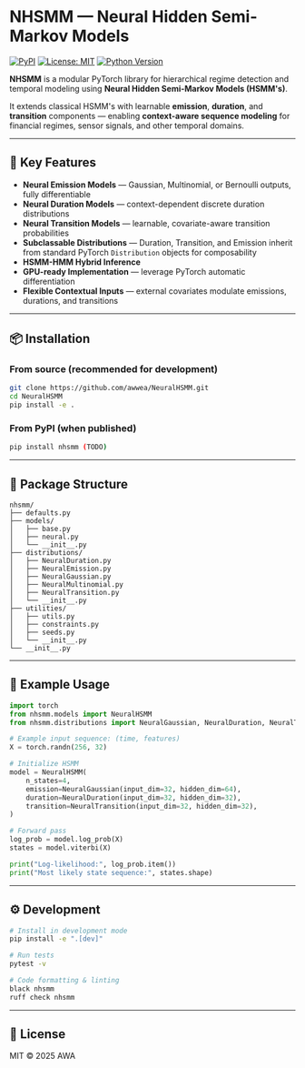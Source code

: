 # NHSMM — Neural Hidden Semi-Markov Models

[![PyPI](https://img.shields.io/pypi/v/nhsmm.svg)](https://pypi.org/project/nhsmm/) [![License: MIT](https://img.shields.io/badge/License-MIT-yellow.svg)](https://opensource.org/licenses/MIT) [![Python Version](https://img.shields.io/badge/python-3.10%2B-blue)](https://www.python.org/)

**NHSMM** is a modular PyTorch library for hierarchical regime detection and temporal modeling using **Neural Hidden Semi-Markov Models (HSMM's)**.  

It extends classical HSMM's with learnable **emission**, **duration**, and **transition** components — enabling **context-aware sequence modeling** for financial regimes, sensor signals, and other temporal domains.

---

## 🚀 Key Features

- **Neural Emission Models** — Gaussian, Multinomial, or Bernoulli outputs, fully differentiable  
- **Neural Duration Models** — context-dependent discrete duration distributions  
- **Neural Transition Models** — learnable, covariate-aware transition probabilities  
- **Subclassable Distributions** — Duration, Transition, and Emission inherit from standard PyTorch `Distribution` objects for composability  
- **HSMM-HMM Hybrid Inference**
- **GPU-ready Implementation** — leverage PyTorch automatic differentiation  
- **Flexible Contextual Inputs** — external covariates modulate emissions, durations, and transitions  

---

## 📦 Installation

### From source (recommended for development)

```bash
git clone https://github.com/awwea/NeuralHSMM.git
cd NeuralHSMM
pip install -e .
```

### From PyPI (when published)

```bash
pip install nhsmm (TODO)
```

---

## 🧩 Package Structure

```
nhsmm/
├── defaults.py
├── models/
│   ├── base.py
│   ├── neural.py
│   └── __init__.py
├── distributions/
│   ├── NeuralDuration.py
│   ├── NeuralEmission.py
│   ├── NeuralGaussian.py
│   ├── NeuralMultinomial.py
│   ├── NeuralTransition.py
│   └── __init__.py
├── utilities/
│   ├── utils.py
│   ├── constraints.py
│   ├── seeds.py
│   └── __init__.py
└── __init__.py
```

---

## 🧠 Example Usage

```python
import torch
from nhsmm.models import NeuralHSMM
from nhsmm.distributions import NeuralGaussian, NeuralDuration, NeuralTransition

# Example input sequence: (time, features)
X = torch.randn(256, 32)

# Initialize HSMM
model = NeuralHSMM(
    n_states=4,
    emission=NeuralGaussian(input_dim=32, hidden_dim=64),
    duration=NeuralDuration(input_dim=32, hidden_dim=32),
    transition=NeuralTransition(input_dim=32, hidden_dim=32),
)

# Forward pass
log_prob = model.log_prob(X)
states = model.viterbi(X)

print("Log-likelihood:", log_prob.item())
print("Most likely state sequence:", states.shape)
```

---

## ⚙️ Development

```bash
# Install in development mode
pip install -e ".[dev]"

# Run tests
pytest -v

# Code formatting & linting
black nhsmm
ruff check nhsmm
```

---

## 🧾 License

MIT © 2025 AWA
